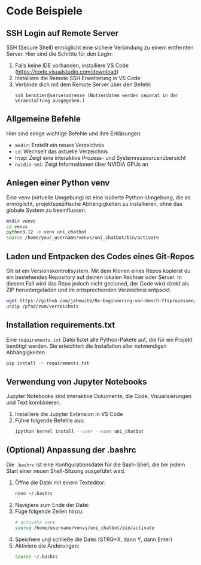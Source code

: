 # Code Beispiele

## SSH Login auf Remote Server

SSH (Secure Shell) ermöglicht eine sichere Verbindung zu einem entfernten Server. Hier sind die Schritte für den Login:

1. Falls keine IDE vorhanden, installiere VS Code (https://code.visualstudio.com/download)
2. Installiere die Remote SSH Erweiterung in VS Code
3. Verbinde dich mit dem Remote Server über den Befehl:
   ```
   ssh benutzer@serveradresse (Nutzerdaten werden separat in der Veranstaltung ausgegeben.)
   ```

## Allgemeine Befehle

Hier sind einige wichtige Befehle und ihre Erklärungen:

- `mkdir`: Erstellt ein neues Verzeichnis
- `cd`: Wechselt das aktuelle Verzeichnis
- `htop`: Zeigt eine interaktive Prozess- und Systemressourcenübersicht
- `nvidia-smi`: Zeigt Informationen über NVIDIA GPUs an

## Anlegen einer Python venv

Eine venv (virtuelle Umgebung) ist eine isolierte Python-Umgebung, die es ermöglicht, projektspezifische Abhängigkeiten zu installieren, ohne das globale System zu beeinflussen.

```bash
mkdir venvs
cd venvs
python3.12 -m venv uni_chatbot
source /home/your_username/venvs/uni_chatbot/bin/activate
```

## Laden und Entpacken des Codes eines Git-Repos

Git ist ein Versionskontrollsystem. Mit dem Klonen eines Repos kopierst du ein bestehendes Repository auf deinen lokalen Rechner oder Server. In diesem Fall wird das Repo jedoch nicht gecloned, der Code wird direkt als ZIP heruntergeladen und im entsprechenden Verzeichnis entpackt.

```bash
wget https://github.com/jahewite/Re-Engineering-von-Gesch-ftsprozessen/archive/refs/heads/master.zip
unzip /pfad/zum/verzeichnis
```

## Installation requirements.txt

Eine `requirements.txt` Datei listet alle Python-Pakete auf, die für ein Projekt benötigt werden. Sie erleichtert die Installation aller notwendigen Abhängigkeiten.
```bash
pip install -r requirements.txt
```

## Verwendung von Jupyter Notebooks

Jupyter Notebooks sind interaktive Dokumente, die Code, Visualisierungen und Text kombinieren.

1. Installiere die Jupyter Extension in VS Code
2. Führe folgende Befehle aus:
   ```bash
   ipython kernel install --user --name uni_chatbot
   ```

## (Optional) Anpassung der .bashrc

Die `.bashrc` ist eine Konfigurationsdatei für die Bash-Shell, die bei jedem Start einer neuen Shell-Sitzung ausgeführt wird.

1. Öffne die Datei mit einem Texteditor:
   ```bash
   nano ~/.bashrc
   ```
2. Navigiere zum Ende der Datei
3. Füge folgende Zeilen hinzu:
   ```bash
   # activate venv
   source /home/username/venvs/uni_chatbot/bin/activate
   ```
4. Speichere und schließe die Datei (STRG+X, dann Y, dann Enter)
5. Aktiviere die Änderungen:
   ```bash
   source ~/.bashrc
   ```